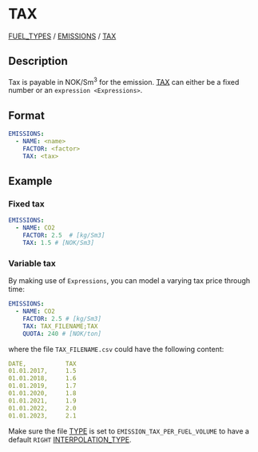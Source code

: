# TAX

[FUEL_TYPES](/about/references/keywords/FUEL_TYPES.md) / 
[EMISSIONS](/about/references/keywords/EMISSIONS.md) / 
[TAX](/about/references/keywords/TAX.md)

## Description
Tax is payable in NOK/Sm<sup>3</sup> for the emission. [TAX](/about/references/keywords/TAX.md) can either be a fixed number or an 
`expression <Expressions>`.

## Format
~~~~~~~~yaml
EMISSIONS:
  - NAME: <name>
    FACTOR: <factor>
    TAX: <tax>
~~~~~~~~

## Example
### Fixed tax
~~~~~~~~yaml
EMISSIONS:
  - NAME: CO2
    FACTOR: 2.5  # [kg/Sm3]
    TAX: 1.5 # [NOK/Sm3]
~~~~~~~~

### Variable tax
By making use of `Expressions`, you can model a varying tax price through time:

~~~~~~~~yaml
EMISSIONS:
  - NAME: CO2
    FACTOR: 2.5 # [kg/Sm3]
    TAX: TAX_FILENAME;TAX
    QUOTA: 240 # [NOK/ton]
~~~~~~~~

where the file `TAX_FILENAME.csv` could have the following content:

~~~~~~~~yaml
DATE,           TAX
01.01.2017,     1.5
01.01.2018,     1.6
01.01.2019,     1.7
01.01.2020,     1.8
01.01.2021,     1.9
01.01.2022,     2.0
01.01.2023,     2.1
~~~~~~~~

Make sure the file [TYPE](/about/references/keywords/TYPE.md) is set to `EMISSION_TAX_PER_FUEL_VOLUME` to have a default `RIGHT`
[INTERPOLATION_TYPE](/about/references/keywords/INTERPOLATION_TYPE.md).

